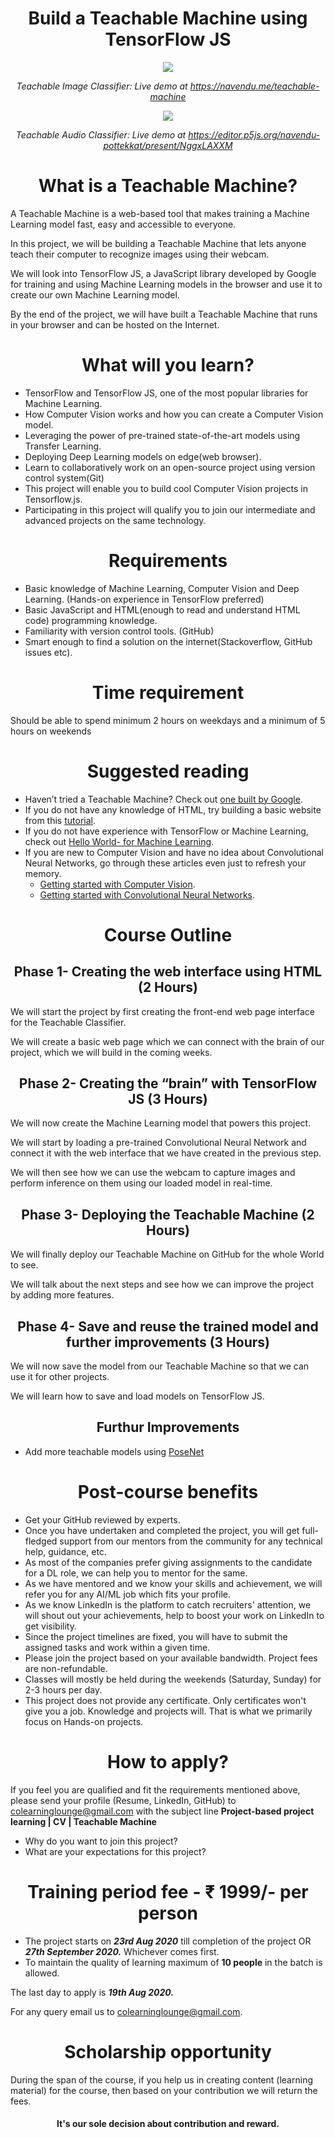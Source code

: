 # <div align="center">Build a Teachable Machine using TensorFlow JS</div>
 
<p align="center">
  <img src="./teachable-machine-image-classifier.gif">
</p>

*<div align="center">Teachable Image Classifier: Live demo at https://navendu.me/teachable-machine</div>*

<p align="center">
  <img src="./teachable-machine-audio-classifier.gif">
</p>

*<div align="center">Teachable Audio Classifier: Live demo at https://editor.p5js.org/navendu-pottekkat/present/NggxLAXXM</div>*

# <div align="center">What is a Teachable Machine?</div>

A Teachable Machine is a web-based tool that makes training a Machine Learning model fast, easy and accessible to everyone.

In this project, we will be building a Teachable Machine that lets anyone teach their computer to recognize images using their webcam.

We will look into TensorFlow JS, a JavaScript library developed by Google for training and using Machine Learning models in the browser and use it to create our own Machine Learning model.

By the end of the project, we will have built a Teachable Machine that runs in your browser and can be hosted on the Internet.

# <div align="center">What will you learn?</div>

* TensorFlow and TensorFlow JS, one of the most popular libraries for Machine Learning.
* How Computer Vision works and how you can create a Computer Vision model.
* Leveraging the power of pre-trained state-of-the-art models using Transfer Learning.
* Deploying Deep Learning models on edge(web browser).
* Learn to collaboratively work on an open-source project using version control system(Git)
* This project will enable you to build cool Computer Vision projects in Tensorflow.js.
* Participating in this project will qualify you to join our intermediate and advanced projects on the same technology.

# <div align="center">Requirements</div>

* Basic knowledge of Machine Learning, Computer Vision and Deep Learning. (Hands-on experience in TensorFlow preferred)
* Basic JavaScript and HTML(enough to read and understand HTML code) programming knowledge.
* Familiarity with version control tools. (GitHub)
* Smart enough to find a solution on the internet(Stackoverflow, GitHub issues etc).

# <div align="center">Time requirement</div>

Should be able to spend minimum 2 hours on weekdays and a minimum of 5 hours on weekends

# <div align="center">Suggested reading</div>

* Haven’t tried a Teachable Machine? Check out [one built by Google](https://teachablemachine.withgoogle.com/).
* If you do not have any knowledge of HTML, try building a basic website from this [tutorial](https://www.yourhtmlsource.com/myfirstsite/myfirstpage.html).
* If you do not have experience with TensorFlow or Machine Learning, check out [Hello World- for Machine Learning](https://towardsdatascience.com/hello-world-for-machine-learning-4dc9af0a7430).
* If you are new to Computer Vision and have no idea about Convolutional Neural Networks, go through these articles even just to refresh your memory.
    * [Getting started with Computer Vision](https://towardsdatascience.com/classifying-fashion-apparel-getting-started-with-computer-vision-271aaf1baf0).
    * [Getting started with Convolutional Neural Networks](https://towardsdatascience.com/classifying-fashion-apparel-getting-started-with-convolutional-neural-networks-3ae4fc5d9f76).

# <div align="center">Course Outline</div>

## <div align="center">Phase 1- Creating the web interface using HTML (2 Hours)</div>

We will start the project by first creating the front-end web page interface for the Teachable Classifier.

We will create a basic web page which we can connect with the brain of our project, which we will build in the coming weeks.

## <div align="center">Phase 2- Creating the “brain” with TensorFlow JS (3 Hours)</div>

We will now create the Machine Learning model that powers this project. 

We will start by loading a pre-trained Convolutional Neural Network and connect it with the web interface that we have created in the previous step. 

We will then see how we can use the webcam to capture images and perform inference on them using our loaded model in real-time.

## <div align="center">Phase 3- Deploying the Teachable Machine (2 Hours)</div>

We will finally deploy our Teachable Machine on GitHub for the whole World to see.

We will talk about the next steps and see how we can improve the project by adding more features.

## <div align="center">Phase 4- Save and reuse the trained model and further improvements (3 Hours)</div>

We will now save the model from our Teachable Machine so that we can use it for other projects.

We will learn how to save and load models on TensorFlow JS.

## <div align="center">Furthur Improvements</div>

* Add more teachable models using [PoseNet](https://github.com/tensorflow/tfjs-models/tree/master/posenet)

# <div align="center">Post-course benefits</div>

- Get your GitHub reviewed by experts.
- Once you have undertaken and completed the project, you will get full-fledged support from our mentors from the community for any technical help, guidance, etc.
- As most of the companies prefer giving assignments to the candidate for a DL role, we can help you to mentor for the same.
- As we have mentored and we know your skills and achievement, we will refer you for any AI/ML job which fits your profile.
- As we know LinkedIn is the platform to catch recruiters' attention, we will shout out your achievements, help to boost your work on LinkedIn to get visibility.
- Since the project timelines are fixed, you will have to submit the assigned tasks and work within a given time.
- Please join the project based on your available bandwidth. Project fees are non-refundable.
- Classes will mostly be held during the weekends (Saturday, Sunday) for 2-3 hours per day.
- This project does not provide any certificate. Only certificates won't give you a job. Knowledge and projects will. That is what we primarily focus on Hands-on projects.

# <div align="center">How to apply?</div>

If you feel you are qualified and fit the requirements mentioned above, please send your profile (Resume, LinkedIn, GitHub) to colearninglounge@gmail.com with the subject line **Project-based project learning | CV | Teachable Machine**
- Why do you want to join this project?
- What are your expectations for this project?

# <div align="center">Training period fee - ₹ 1999/- per person</div>

- The project starts on **_23rd Aug 2020_** till completion of the project OR **_27th September 2020._** Whichever comes first.
- To maintain the quality of learning maximum of **10 people** in the batch is allowed.

The last day to apply is **_19th Aug 2020._**

For any query email us to colearninglounge@gmail.com.

# <div align="center">Scholarship opportunity</div>

During the span of the course, if you help us in creating content (learning material) for the course, then based on your contribution we will return the fees.

#### <div align="center">It's our sole decision about contribution and reward.</div>
